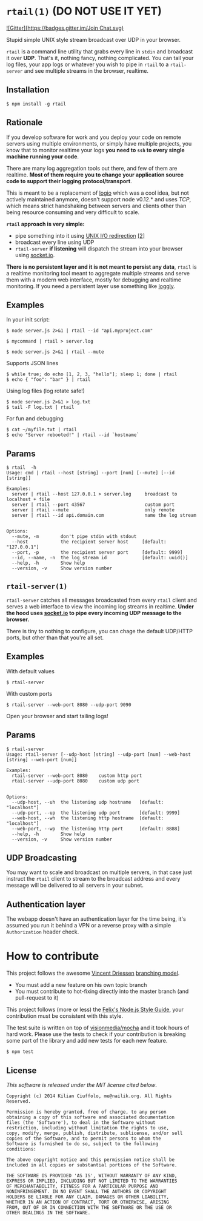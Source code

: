# `rtail(1)` (DO NOT USE IT YET)
[![Gitter](https://badges.gitter.im/Join Chat.svg)](https://gitter.im/kilianc/rtail?utm_source=badge&utm_medium=badge&utm_campaign=pr-badge&utm_content=badge)

Stupid simple UNIX style stream broadcast over UDP in your browser.

`rtail` is a command line utility that grabs every line in `stdin` and broadcast it over **UDP**. That's it, nothing fancy, nothing complicated. You can tail your log files, your app logs or whatever you wish to pipe in `rtail` to a `rtail-server` and see multiple streams in the browser, realtime.

## Installation

    $ npm install -g rtail

## Rationale

If you develop software for work and you deploy your code on remote servers using multiple environments, or simply have multiple projects, you know that to monitor realtime your logs **you need to `ssh` to every single machine running your code**.

There are many log aggregation tools out there, and few of them are realtime. **Most of them require you to change your application source code to support their logging protocol/transport**.

This is meant to be a replacement of [logio](https://github.com/NarrativeScience/Log.io/commits/master) which was a cool idea, but not actively maintained anymore, doesn't support node v0.12.* and uses *TCP*, which means strict handshaking between servers and clients other than being resource consuming and very difficult to scale.

**`rtail` approach is very simple:**
* pipe something into it using [UNIX I/O redirection](http://www.westwind.com/reference/os-x/commandline/pipes.html) [[2]](http://www.codecoffee.com/tipsforlinux/articles2/042.html)
* broadcast every line using UDP
* `rtail-server` **if listening** will dispatch the stream into your browser using [socket.io](http://socket.io/).

**There is no persistent layer and it is not meant to persist any data**, `rtail` is a realtime monitoring tool meant to aggregate multiple streams and serve them with a modern web interface, mostly for debugging and realtime monitoring. If you need a persistent layer use something like [loggly](https://www.loggly.com/).

## Examples

In your init script:

    $ node server.js 2>&1 | rtail --id "api.myproject.com"

    $ mycommand | rtail > server.log

    $ node server.js 2>&1 | rtail --mute

Supports JSON lines

    $ while true; do echo [1, 2, 3, "hello"]; sleep 1; done | rtail
    $ echo { "foo": "bar" } | rtail

Using log files (log rotate safe!)

    $ node server.js 2>&1 > log.txt
    $ tail -F log.txt | rtail

For fun and debugging

    $ cat ~/myfile.txt | rtail
    $ echo "Server rebooted!" | rtail --id `hostname`

## Params

    $ rtail  -h
    Usage: cmd | rtail --host [string] --port [num] [--mute] [--id [string]]

    Examples:
      server | rtail --host 127.0.0.1 > server.log     broadcast to localhost + file
      server | rtail --port 43567                      custom port
      server | rtail --mute                            only remote
      server | rtail --id api.domain.com               name the log stream


    Options:
      --mute, -m        don't pipe stdin with stdout
      --host            the recipient server host     [default: "127.0.0.1"]
      --port, -p        the recipient server port     [default: 9999]
      --id, --name, -n  the log stream id             [default: uuid()]
      --help, -h        Show help
      --version, -v     Show version number

## `rtail-server(1)`

`rtail-server` catches all messages broadcasted from every `rtail` client and serves a web interface to view the incoming log streams in realtime. **Under the hood uses [socket.io](http://socket.io) to pipe every incoming UDP message to the browser.**

There is tiny to nothing to configure, you can chage the default UDP/HTTP ports, but other than that you're all set.

## Examples

With default values

    $ rtail-server

With custom ports

    $ rtail-server --web-port 8080 --udp-port 9090


Open your browser and start tailing logs!

## Params

    $ rtail-server
    Usage: rtail-server [--udp-host [string] --udp-port [num] --web-host [string] --web-port [num]]

    Examples:
      rtail-server --web-port 8080    custom http port
      rtail-server --udp-port 8080    custom udp port


    Options:
      --udp-host, --uh  the listening udp hostname   [default: "localhost"]
      --udp-port, --up  the listening udp port       [default: 9999]
      --web-host, --wh  the listening http hostname  [default: "localhost"]
      --web-port, --wp  the listening http port      [default: 8888]
      --help, -h        Show help
      --version, -v     Show version number

## UDP Broadcasting

You may want to scale and broadcast on multiple servers, in that case just instruct the `rtail` client to stream to the broadcast address and every message will be delivered to all servers in your subnet.

## Authentication layer

The webapp doesn't have an authentication layer for the time being, it's assumed you run it behind a VPN or a reverse proxy with a simple `Authorization` header check.

# How to contribute

This project follows the awesome [Vincent Driessen](http://nvie.com/about/) [branching model](http://nvie.com/posts/a-successful-git-branching-model/).

* You must add a new feature on his own topic branch
* You must contribute to hot-fixing directly into the master branch (and pull-request to it)

This project follows (more or less) the [Felix's Node.js Style Guide](http://nodeguide.com/style.html), your contribution must be consistent with this style.

The test suite is written on top of [visionmedia/mocha](http://visionmedia.github.com/mocha/) and it took hours of hard work. Please use the tests to check if your contribution is breaking some part of the library and add new tests for each new feature.

    $ npm test

## License

_This software is released under the MIT license cited below_.

    Copyright (c) 2014 Kilian Ciuffolo, me@nailik.org. All Rights Reserved.

    Permission is hereby granted, free of charge, to any person
    obtaining a copy of this software and associated documentation
    files (the 'Software'), to deal in the Software without
    restriction, including without limitation the rights to use,
    copy, modify, merge, publish, distribute, sublicense, and/or sell
    copies of the Software, and to permit persons to whom the
    Software is furnished to do so, subject to the following
    conditions:

    The above copyright notice and this permission notice shall be
    included in all copies or substantial portions of the Software.

    THE SOFTWARE IS PROVIDED 'AS IS', WITHOUT WARRANTY OF ANY KIND,
    EXPRESS OR IMPLIED, INCLUDING BUT NOT LIMITED TO THE WARRANTIES
    OF MERCHANTABILITY, FITNESS FOR A PARTICULAR PURPOSE AND
    NONINFRINGEMENT. IN NO EVENT SHALL THE AUTHORS OR COPYRIGHT
    HOLDERS BE LIABLE FOR ANY CLAIM, DAMAGES OR OTHER LIABILITY,
    WHETHER IN AN ACTION OF CONTRACT, TORT OR OTHERWISE, ARISING
    FROM, OUT OF OR IN CONNECTION WITH THE SOFTWARE OR THE USE OR
    OTHER DEALINGS IN THE SOFTWARE.

